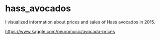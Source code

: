 # hass_avocados

I visualized information about prices and sales of Hass avocados in 2015. 

https://www.kaggle.com/neuromusic/avocado-prices
